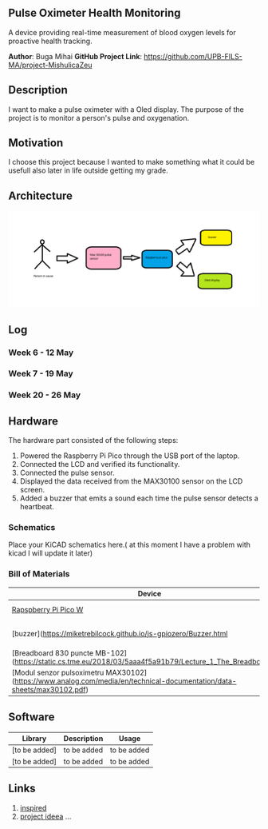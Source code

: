 ## Pulse Oximeter Health Monitoring

A device providing real-time measurement of blood oxygen levels for proactive health tracking.



**Author**: Buga Mihai
**GitHub Project Link**: https://github.com/UPB-FILS-MA/project-MishulicaZeu



## Description

I want to make a pulse oximeter with a Oled display. The purpose of the project is to monitor a person's pulse and oxygenation.


## Motivation
I choose this project because I wanted to make something what it could be usefull also later in life outside getting my grade.

## Architecture 
![image](architecture.png)



## Log

<!-- write every week your progress here -->

### Week 6 - 12 May

### Week 7 - 19 May

### Week 20 - 26 May

## Hardware

The hardware part consisted of the following steps:

1. Powered the Raspberry Pi Pico through the USB port of the laptop.
2. Connected the LCD and verified its functionality.
3. Connected the pulse sensor.
4. Displayed the data received from the MAX30100 sensor on the LCD screen.
5. Added a buzzer that emits a sound each time the pulse sensor detects a heartbeat.

### Schematics

Place your KiCAD schematics here.( at this moment I have a problem with kicad I will update it later)

### Bill of Materials

<!-- Fill out this table with all the hardware components that you might need.

The format is 
```
| [Device](link://to/device) | This is used ... | [price](link://to/store) |

```

-->

| Device | Usage | Price |
|--------|--------|-------|
| [Rapspberry Pi Pico W](https://www.raspberrypi.com/documentation/microcontrollers/raspberry-pi-pico.html)| The microcontroller | [35 RON] |(https://www.optimusdigital.ro/en/raspberry-pi-boards/12394-raspberry-pi-pico-w.html) |
 [buzzer](https://miketrebilcock.github.io/js-gpiozero/Buzzer.html |used for creating sound) | [5 RON] | (https://www.bitmi.ro/module-electronice/modul-buzzer-activ-compatibil-arduino-10397.html) |
 [Breadboard 830 puncte MB-102] (https://static.cs.tme.eu/2018/03/5aaa4f5a91b79/Lecture_1_The_Breadboard.pdf) |to assamble the Project| |[9 RON] | (https://www.bitmi.ro/componente-electronice/breadboard-830-puncte-mb-102-10500.html) |
 [Modul senzor pulsoximetru MAX30102] (https://www.analog.com/media/en/technical-documentation/data-sheets/max30102.pdf) | to measure-heart-rate-and-spo2 | [16 RON]| (https://www.bitmi.ro/senzori-electronici/modul-senzor-pulsoximetru-max30102-10803.html)|
## Software

| Library | Description | Usage |
|---------|-------------|-------|
| [to be added] | to be added | to be added |
| [to be added] | to be added | to be added |

## Links

<!-- Add a few links that inspired you and that you think you will use for your project -->

1. [inspired](https://all3dp.com/2/easy-simple-arduino-projects/)
2. [project ideea](https://projecthub.arduino.cc/SurtrTech/measure-heart-rate-and-spo2-with-max30102-eb4f74)
...
